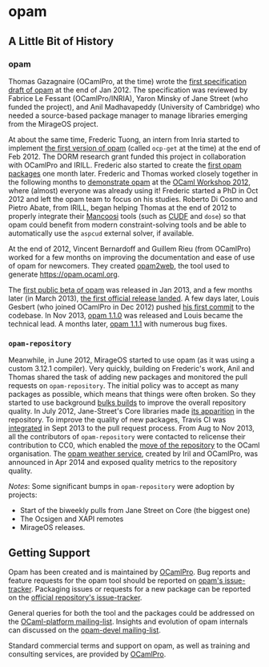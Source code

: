 # opam

## A Little Bit of History

### opam

Thomas Gazagnaire (OCamlPro, at the time) wrote the [first specification draft of opam](https://github.com/ocaml/opam/blob/30598a59c98554057ce2beda80f0d31474b94150/specs/roadmap.pdf?raw=true) at the end of Jan 2012. The specification was reviewed by Fabrice Le Fessant (OCamlPro/INRIA), Yaron Minsky of Jane Street (who funded the project), and Anil Madhavapeddy (University of Cambridge) who needed a source-based package manager to manage libraries emerging from the MirageOS project.

At about the same time, Frederic Tuong, an intern from Inria started to implement [the first version of opam](https://github.com/ocaml/opam/commits/master?page=112)
(called `ocp-get` at the time) at the end of Feb 2012. The DORM research grant funded this project in collaboration with OCamlPro and IRILL. Frederic also started to create the
[first opam packages](https://github.com/ocaml/opam-repository/commits/master?page=200) 
one month later. Frederic and Thomas worked
closely together in the following months to [demonstrate opam](https://www.youtube.com/watch?v=ivLqeRZJTGs) at the
[OCaml Workshop 2012](http://oud.ocaml.org/2012/), where (almost) everyone was already using it!
Frederic started a PhD in Oct 2012 and left the opam team to focus on his studies. Roberto Di
Cosmo and Pietro Abate, from IRILL, began helping Thomas at the end of 2012 to properly integrate their [Mancoosi](http://www.mancoosi.org/) tools (such as [CUDF](http://www.mancoosi.org/cudf/) and `dose`) so that opam could benefit from modern constraint-solving tools and be able to automatically use the
`aspcud` external solver, if available.

At the end of 2012, Vincent Bernardoff and Guillem Rieu (from OCamlPro) worked for a few months on improving the documentation and ease of use of opam for newcomers. They created [opam2web](https://github.com/ocaml/opam2web), the tool used to generate https://opam.ocaml.org.

The [first public beta of opam](http://www.ocamlpro.com/blog/2013/01/17/opam-beta.html)
 was released in Jan 2013, and a few
months later (in March 2013), [the first official release landed](http://www.ocamlpro.com/blog/2013/03/14/opam-1.0.0.html).
A few days later, Louis Gesbert (who joined OCamlPro in Dec 2012)
pushed [his first commit](https://github.com/ocaml/opam/commit/c56cf5e1e244cee9f707da8b682996bbc5dd31ff)
to the codebase. In Nov 2013,
[opam 1.1.0](https://opam.ocaml.org/blog/opam-1-1-0-released/) was released and Louis became the
technical lead. A months later, [opam 1.1.1](https://opam.ocaml.org/blog/opam-1-1-1-released/) with numerous bug fixes.

### `opam-repository`

Meanwhile, in June 2012, MirageOS started to use opam (as it was using a
custom 3.12.1 compiler). Very quickly, building on Frederic's work, Anil and Thomas shared the task
of adding new packages and monitored the pull requests on
`opam-repository`. The initial policy was to accept as many packages as
possible, which means that things were often broken. So they started
to use background [bulks builds](https://github.com/avsm/opam-bulk-logs)
 to improve the overall repository
quality. In July 2012, Jane-Street's Core libraries made [its
apparition](https://github.com/ocaml/opam-repository/commit/bad688d0f49f6c750525b0047b336eb8606e419d)
 in the repository. To improve the quality of new
packages, Travis CI was [integrated](https://github.com/ocaml/opam-repository/commit/2671cb1e968e084c13989762ea43fc1a5b4703d7) in Sept 2013 to the pull request
process. From Aug to Nov 2013, all the contributors of `opam-repository`
were contacted to relicense their contribution to CC0, which enabled the
[move of the repository](https://github.com/ocaml/opam-repository/issues/955)
to the OCaml organisation. The [opam
weather service](http://ows.irill.org/),
created by Iril and OCamlPro, was announced in
Apr 2014 and exposed quality metrics to the repository quality.

*Notes*: Some significant bumps in `opam-repository` were adoption by projects: 
- Start of the biweekly pulls from Jane Street on Core (the biggest one)
- The Ocsigen and XAPI remotes
- MirageOS releases.

## Getting Support

Opam has been created and is maintained by [OCamlPro](http://www.ocamlpro.com/). Bug reports and feature requests for the opam tool should be reported on [opam's issue-tracker](https://github.com/ocaml/opam/issues). Packaging issues or requests for a new package can be reported on the [official repository's issue-tracker](https://github.com/ocaml/opam-repository/issues).

General queries for both the tool and the packages could be addressed on the [OCaml-platform mailing-list](http://lists.ocaml.org/listinfo/platform). Insights and evolution of opam internals can discussed on the [opam-devel mailing-list](http://lists.ocaml.org/listinfo/opam-devel).

Standard commercial terms and support on opam, as well as training and consulting services, are provided by [OCamlPro](http://www.ocamlpro.com/).
